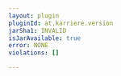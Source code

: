 ```yaml
---
layout: plugin
pluginId: at.karriere.version
jarSha1: INVALID
isJarAvailable: true
error: NONE
violations: []

---
```

